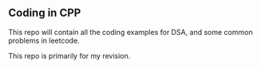 ## Coding in CPP
This repo will contain all the coding examples for DSA, and some common problems in leetcode. 

This repo is primarily for my revision. 
